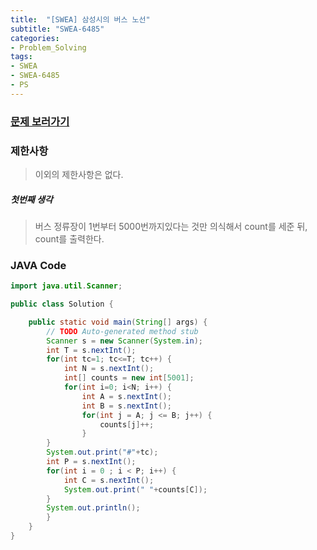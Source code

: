 ```yaml
---
title:  "[SWEA] 삼성시의 버스 노선"
subtitle: "SWEA-6485"
categories:
- Problem_Solving
tags:
- SWEA
- SWEA-6485
- PS
---
```


### [문제 보러가기]( https://swexpertacademy.com/main/code/problem/problemDetail.do?contestProbId=AWczm7QaACgDFAWn&categoryId=AWczm7QaACgDFAWn&categoryType=CODE )



### 제한사항

> 이외의 제한사항은 없다.

##### 첫번째 생각

> 버스 정류장이 1번부터 5000번까지있다는 것만 의식해서 count를 세준 뒤, count를 출력한다.


### JAVA Code

```java
import java.util.Scanner;

public class Solution {

	public static void main(String[] args) {
		// TODO Auto-generated method stub
		Scanner s = new Scanner(System.in);
		int T = s.nextInt();
		for(int tc=1; tc<=T; tc++) {
			int N = s.nextInt();
			int[] counts = new int[5001];
			for(int i=0; i<N; i++) {
	            int A = s.nextInt();
	            int B = s.nextInt();
	            for(int j = A; j <= B; j++) {
	                counts[j]++;
	            }
		}
        System.out.print("#"+tc);
        int P = s.nextInt();
        for(int i = 0 ; i < P; i++) {
            int C = s.nextInt();
            System.out.print(" "+counts[C]);
        }
        System.out.println();
		}
	}
}

```
